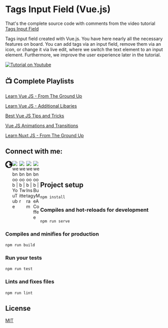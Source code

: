 # Tags Input Field (Vue.js)

That's the complete source code with comments from the video tutorial [Tags Input Field](https://youtu.be/EXUBU0EgJ7M)

Tags input field created with Vue.js. You have here nearly all the necessary features on board. 
You can add tags via an input field, remove them via an icon, or change it via live edit, where we switch the text element to an input element. Furthermore, we improve the user experience later in the tutorial.

[![Tutorial on Youtube](http://img.youtube.com/vi/EXUBU0EgJ7M/0.jpg)](https://youtu.be/EXUBU0EgJ7M)

## 📺 Complete Playlists

[Learn Vue JS - From The Ground Up](https://www.youtube.com/playlist?list=PLINmvGGUwYc3fsN0ba_ZSZE0ywDeS0cd2)

[Learn Vue JS - Additional Libaries](https://www.youtube.com/playlist?list=PLINmvGGUwYc0KrI3N11BCzflF6lEXqR9M)

[Best Vue JS Tips and Tricks](https://www.youtube.com/playlist?list=PLINmvGGUwYc1GHkWFayyTLJXlnssHQEPc)

[Vue JS Animations and Transitions](https://www.youtube.com/playlist?list=PLINmvGGUwYc1qRSE4LMjReEULDE1pa-mS)

[Learn Nuxt JS - From The Ground Up](https://www.youtube.com/playlist?list=PLINmvGGUwYc11ZniENQRU7eQar6gQo04R)

## Connect with me:

[<img align="left" alt="weboob.dev" width="22px" src="https://raw.githubusercontent.com/iconic/open-iconic/master/svg/globe.svg" />][website]
[<img align="left" alt="webnoob | YouTube" width="22px" src="https://cdn.jsdelivr.net/npm/simple-icons@v3/icons/youtube.svg" />][youtube]
[<img align="left" alt="webnoob | Twitter" width="22px" src="https://cdn.jsdelivr.net/npm/simple-icons@v3/icons/twitter.svg" />][twitter]
[<img align="left" alt="webnoob | Instagram" width="22px" src="https://cdn.jsdelivr.net/npm/simple-icons@v3/icons/instagram.svg" />][instagram]
[<img align="left" alt="webnoob | BuyMeACoffee" width="22px" src="https://cdn.jsdelivr.net/npm/simple-icons@3.3.0/icons/buymeacoffee.svg" />][buymeacoffee]

<br>
<br>

## Project setup
```
npm install
```

### Compiles and hot-reloads for development
```
npm run serve
```

### Compiles and minifies for production
```
npm run build
```

### Run your tests
```
npm run test
```

### Lints and fixes files
```
npm run lint
```

## License

[MIT](LICENSE)


[website]: https://webnoob.dev
[twitter]: https://twitter.com/webnoobcodes
[youtube]: https://youtube.com/webnoob
[instagram]: https://instagram.com/webnoobcodes
[buymeacoffee]: https://www.buymeacoffee.com/webnoob
